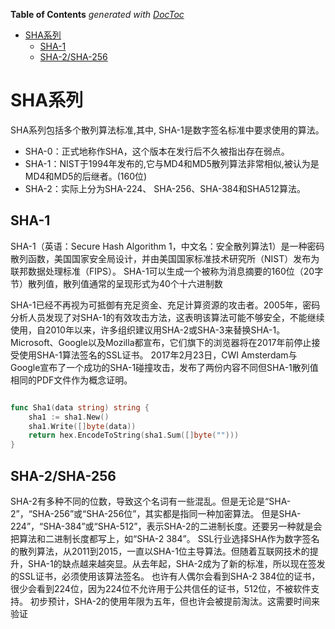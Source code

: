 <!-- START doctoc generated TOC please keep comment here to allow auto update -->
<!-- DON'T EDIT THIS SECTION, INSTEAD RE-RUN doctoc TO UPDATE -->
**Table of Contents**  *generated with [DocToc](https://github.com/thlorenz/doctoc)*

- [SHA系列](#sha%E7%B3%BB%E5%88%97)
  - [SHA-1](#sha-1)
  - [SHA-2/SHA-256](#sha-2sha-256)

<!-- END doctoc generated TOC please keep comment here to allow auto update -->

# SHA系列
SHA系列包括多个散列算法标准,其中, SHA-1是数字签名标准中要求使用的算法。
- SHA-0：正式地称作SHA，这个版本在发行后不久被指出存在弱点。
- SHA-1：NIST于1994年发布的,它与MD4和MD5散列算法非常相似,被认为是MD4和MD5的后继者。(160位)
- SHA-2：实际上分为SHA-224、 SHA-256、SHA-384和SHA512算法。

## SHA-1
SHA-1（英语：Secure Hash Algorithm 1，中文名：安全散列算法1）是一种密码散列函数，美国国家安全局设计，并由美国国家标准技术研究所（NIST）发布为联邦数据处理标准（FIPS）。
SHA-1可以生成一个被称为消息摘要的160位（20字节）散列值，散列值通常的呈现形式为40个十六进制数


SHA-1已经不再视为可抵御有充足资金、充足计算资源的攻击者。2005年，密码分析人员发现了对SHA-1的有效攻击方法，这表明该算法可能不够安全，不能继续使用，自2010年以来，许多组织建议用SHA-2或SHA-3来替换SHA-1。Microsoft、Google以及Mozilla都宣布，它们旗下的浏览器将在2017年前停止接受使用SHA-1算法签名的SSL证书。
2017年2月23日，CWI Amsterdam与Google宣布了一个成功的SHA-1碰撞攻击，发布了两份内容不同但SHA-1散列值相同的PDF文件作为概念证明。


```go

func Sha1(data string) string {
	sha1 := sha1.New()
	sha1.Write([]byte(data))
	return hex.EncodeToString(sha1.Sum([]byte("")))
}

```

## SHA-2/SHA-256

SHA-2有多种不同的位数，导致这个名词有一些混乱。但是无论是“SHA-2”，“SHA-256”或“SHA-256位”，其实都是指同一种加密算法。
但是SHA-224”，“SHA-384”或“SHA-512”，表示SHA-2的二进制长度。还要另一种就是会把算法和二进制长度都写上，如“SHA-2 384”。
SSL行业选择SHA作为数字签名的散列算法，从2011到2015，一直以SHA-1位主导算法。但随着互联网技术的提升，SHA-1的缺点越来越突显。从去年起，SHA-2成为了新的标准，所以现在签发的SSL证书，必须使用该算法签名。
也许有人偶尔会看到SHA-2 384位的证书，很少会看到224位，因为224位不允许用于公共信任的证书，512位，不被软件支持。
初步预计，SHA-2的使用年限为五年，但也许会被提前淘汰。这需要时间来验证
